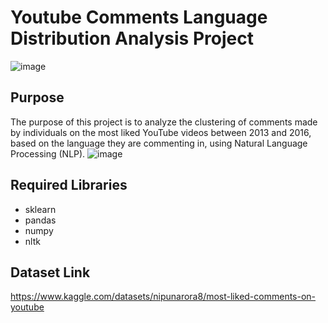 # Youtube Comments Language Distribution Analysis Project

![image](https://img.tamindir.com/resize/1200x675/2022/11/470608/youtube-premium-nedir.jpg)

## Purpose
The purpose of this project is to analyze the clustering of comments made by individuals on the most liked YouTube videos between 2013 and 2016, based on the language they are commenting in, using Natural Language Processing (NLP).
![image](https://github.com/bilgekul/Youtube-Comments-Language-Distrubition-Analysis-Project/assets/93567431/b557a4df-f99a-4a24-97db-7eb3abc46790)
## Required Libraries
- sklearn
- pandas
- numpy
- nltk

## Dataset Link
https://www.kaggle.com/datasets/nipunarora8/most-liked-comments-on-youtube


